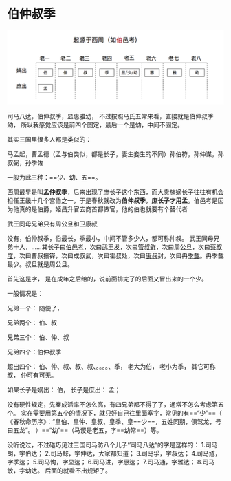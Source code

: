 # 伯仲叔季

![image-20180913182735929](image-20180913182735929.png)

司马八达，伯仲叔季，显惠雅幼，
不过按照马氏五常来看，直接就是伯仲叔季幼，
所以我感觉应该是前四个固定，最后一个是幼，中间不固定。

其实三国里很多人都是类似的：

马孟起，曹孟德（孟与伯类似，都是长子，妻生妾生的不同）孙伯符，孙仲谋，孙叔弼，孙季佐

一般为此三种：==少、幼、五==。

西周最早是叫**孟仲叔季**，后来出现了庶长子这个东西，而大贵族嫡长子往往有机会担任王畿十几个宫伯之一，于是春秋就改为**伯仲叔季**，**庶长子才用孟**。伯邑考是因为他真的是伯爵，姬昌升官去商首都做官，他的伯也就要有个替代者

武王同母兄弟只有周公旦和卫康叔

没有，伯仲叔季，伯最长，季最小，中间不管多少人，都可称仲叔。
武王同母兄弟十人，……其长子曰[伯邑考](https://link.zhihu.com/?target=http%3A//baike.baidu.com/view/594689.htm)，次曰武王发，次曰[管叔鲜](https://link.zhihu.com/?target=http%3A//baike.baidu.com/view/1062109.htm)，次曰周公旦，次曰[蔡叔度](https://link.zhihu.com/?target=http%3A//baike.baidu.com/view/763834.htm)，次曰曹叔振铎，次曰成叔武，次曰霍叔处，次曰[康叔](https://link.zhihu.com/?target=http%3A//baike.baidu.com/view/823565.htm)封，次曰冉[季载](https://link.zhihu.com/?target=http%3A//baike.baidu.com/view/1522415.htm)。冉季载最少。叔旦就是周公旦。

首先这是字， 是在成年之后给的，说前面排完了的后面又冒出来的一个少。

一般情况是：

兄弟一个： 随便了，

兄弟两个： 伯、叔

兄弟三个： 伯、仲、叔

兄弟四个：伯仲叔季

超出四个： 伯、仲、叔、叔、叔、。。。。、季， 老大为伯， 老小为季， 其它可称叔， 仲可有可无。

如果长子是嫡出： 伯， 长子是庶出： 孟；

没有硬性规定，先秦成活率不怎么高，有四兄弟都不得了了，通常不怎么考虑第五个。
实在需要用第五个的情况下，就只好自己往里面塞字，常见的有==“少”==（ 《春秋命历序》：“皇伯、皇仲、皇叔、皇季、皇==少==，五姓同期，俱驾龙，号曰五龙”。 ）==“幼”==（马谡是老五，字==幼常==）等。

没听说过，不过碰巧见过三国司马防八个儿子‘’司马八达“的字是这样的：
1.司马朗，字伯达；
2.司马懿，字仲达，大家都知道；
3.司马孚，字叔达；
4.司马馗，字季达；
5.司马恂，字显达；
6.司马进，字惠达；
7.司马通，字雅达；
8.司马敏，字幼达。
后面的就看不出规矩了。







